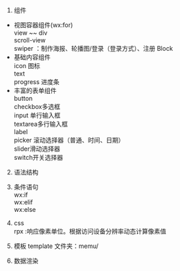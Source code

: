 1. 组件   
* 视图容器组件(wx:for)   
    view ~~ div  
    scroll-view   
    swiper ：制作海报、轮播图/登录（登录方式）、注册 
    Block  
* 基础内容组件   
    icon 图标     
    text  
    progress 进度条 
* 丰富的表单组件  
    button  
    checkbox多选框  
    input 单行输入框  
    textarea多行输入框  
    label  
    picker 滚动选择器（普通、时间、日期）  
    slider滑动选择器  
    switch开关选择器 

2. 语法结构 

3. 条件语句  
    wx:if   
    wx:elif   
    wx:else 
4. css  
    rpx :响应像素单位。根据访问设备分辨率动态计算像素值  
5. 模板 
    template 
        文件夹：memu/ 
6. 数据渲染 